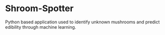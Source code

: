 # Shroom-Spotter
Python based application used to identify unknown mushrooms and predict edibility through machine learning.
